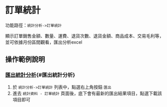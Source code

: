 #  訂單統計

功能路徑：`統計分析->訂單統計`


顯示訂單銷售金額、數量、運費、退貨次數、退貨金額、商品成本、交易毛利等，並可依據月份區間觀看，匯出分析excel





##  操作範例說明


### [匯出統計分析](/guide/statistic-order-form#匯出統計分析){#匯出統計分析}

1. 於 `統計分析->訂單統計` 列表中，點選右上角按鈕 `匯出` 
2. 進去 `統計資料 - 訂單統計` 頁面後，底下會有最新的匯出結果項目，點選下載該項目即可
